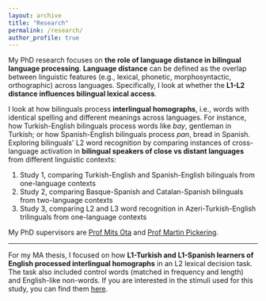 ```yaml
---
layout: archive
title: "Research"
permalink: /research/
author_profile: true
---
```


My PhD research focuses on **the role of language distance in bilingual language processing**. **Language distance** can be defined as the overlap between linguistic features (e.g., lexical, phonetic, morphosyntactic, orthographic) across languages.
Specifically, I look at whether the **L1-L2 distance influences bilingual lexical access**. 

I look at how bilinguals process **interlingual homographs**, i.e., words with identical spelling and different meanings across languages. For instance, how Turkish-English bilinguals process words like *bay*, gentleman in Turkish; or how Spanish-English bilinguals process *pan*, bread in Spanish.
Exploring bilinguals' L2 word recognition by comparing instances of cross-language activation in **bilingual speakers of close vs distant languages** from different linguistic contexts:
1. Study 1, comparing Turkish-English and Spanish-English bilinguals from one-language contexts
2. Study 2, comparing Basque-Spanish and Catalan-Spanish bilinguals from two-language contexts
3. Study 3, comparing L2 and L3 word recognition in Azeri-Turkish-English trilinguals from one-language contexts

My PhD supervisors are [Prof Mits Ota](http://www.lel.ed.ac.uk/~mits/) and [Prof Martin Pickering](https://edwebprofiles.ed.ac.uk/profile/martin-pickering).

--------------------------------------------------------------------------------------------------------------------

For my MA thesis, I focused on how **L1-Turkish and L1-Spanish learners of English processed interlingual homographs** in an L2 lexical decision task. The task also included control words (matched in frequency and length) and English-like non-words. If you are interested in the stimuli used for this study, you can find them [here](https://osf.io/h6mcx). 
